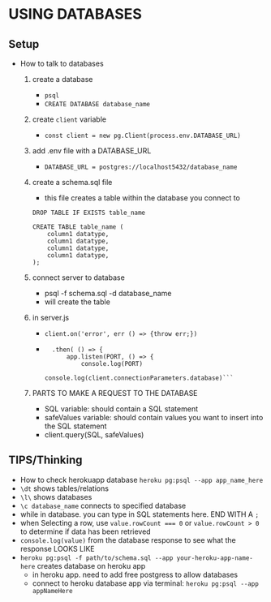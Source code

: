 # USING DATABASES

## Setup
- How to talk to databases
    1. create a database
        - `psql`
        - `CREATE DATABASE database_name`
    2. create `client` variable
        - `const client = new pg.Client(process.env.DATABASE_URL)`
    3. add .env file with a DATABASE_URL
        - `DATABASE_URL = postgres://localhost5432/database_name`
    4. create a schema.sql file
        - this file creates a table within the database you connect to
        ```
        DROP TABLE IF EXISTS table_name
        
        CREATE TABLE table_name (
            column1 datatype,
            column1 datatype,
            column1 datatype,
            column1 datatype,
        );
        ```
      
    5. connect server to database
        - psql -f schema.sql -d database_name
        - will create the table
    6. in server.js
        - `client.on('error', err () => {throw err;})`
        - ```client.connect()
            .then( () => {
                app.listen(PORT, () => {
                    console.log(PORT)
                    console.log(client.connectionParameters.database)```
    7. PARTS TO MAKE A REQUEST TO THE DATABASE
        - SQL variable: should contain a SQL statement
        - safeValues variable: should contain values you want to insert into the SQL statement
        - client.query(SQL, safeValues)

## TIPS/Thinking
- How to check herokuapp database
`heroku pg:psql --app app_name_here`
- `\dt` shows tables/relations
- `\l\` shows databases
- `\c database_name` connects to specified database
- while in database. you can type in SQL statements here. END WITH A `;`
- when Selecting a row, use `value.rowCount === 0` or `value.rowCount > 0` to determine if data has been retrieved
- `console.log(value)` from the database response to see what the response LOOKS LIKE
- `heroku pg:psql -f path/to/schema.sql --app your-heroku-app-name-here` creates database on heroku app
    - in heroku app. need to add free postgress to allow databases
    - connect to heroku database app via terminal: `heroku pg:psql --app appNameHere`
